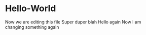 # Hello-World
Now we are editing this file
Super duper blah 
Hello again
Now I am changing something again

